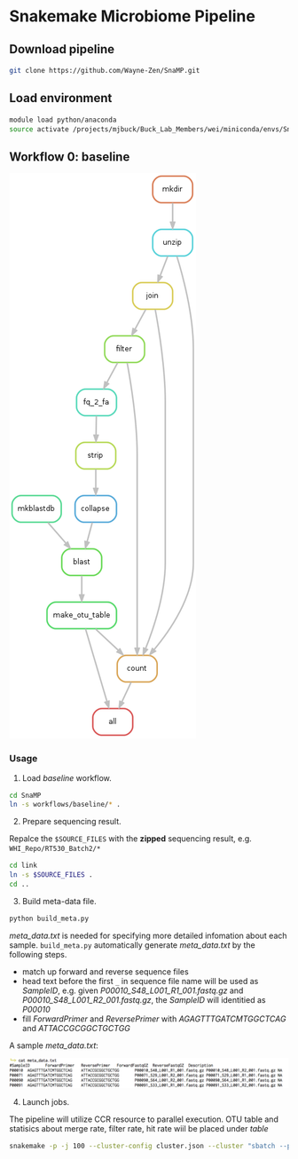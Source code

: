 # Snakemake Microbiome Pipeline

## Download pipeline
```bash
git clone https://github.com/Wayne-Zen/SnaMP.git
```

## Load environment

```bash
module load python/anaconda
source activate /projects/mjbuck/Buck_Lab_Members/wei/miniconda/envs/SnaMP
```

## Workflow 0: baseline

![workflow_0](workflows/baseline/dag.png)



### Usage

1. Load _baseline_ workflow.

  ```bash
  cd SnaMP
  ln -s workflows/baseline/* .
  ```

2. Prepare sequencing result.

  Repalce the `$SOURCE_FILES` with the __zipped__ sequencing result, e.g. `WHI_Repo/RT530_Batch2/*`

  ```bash
  cd link
  ln -s $SOURCE_FILES .
  cd ..
  ```

3. Build meta-data file.

  ```bash
  python build_meta.py
  ```

  _meta_data.txt_ is needed for specifying more detailed infomation about each sample.
  `build_meta.py` automatically generate _meta_data.txt_ by the following steps.
  
  * match up forward and reverse sequence files
  * head text before the first `_` in sequence file name will be used as _SampleID_, e.g. given _P00010_S48_L001_R1_001.fastq.gz_	and _P00010_S48_L001_R2_001.fastq.gz_, the _SampleID_ will identitied as _P00010_
  * fill _ForwardPrimer_ and _ReversePrimer_ with _AGAGTTTGATCMTGGCTCAG_ and _ATTACCGCGGCTGCTGG_

  A sample _meta_data.txt_:
  
  ![meta_data_sample](misc/meta_data_sample.png)


4. Launch jobs.

  The pipeline will utilize CCR resource to parallel execution.
  OTU table and statisics about merge rate, filter rate, hit rate wiil be placed under _table_

  ```bash
  snakemake -p -j 100 --cluster-config cluster.json --cluster "sbatch --partition {cluster.partition} --time {cluster.time} --nodes {cluster.nodes} --ntasks-per-node {cluster.ntasks-per-node}"
  ```


